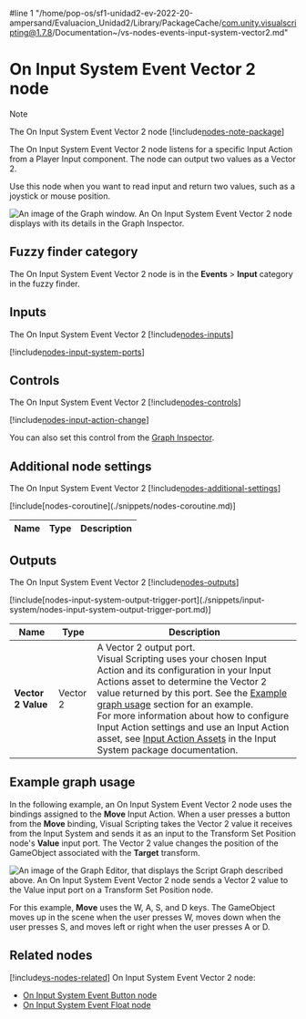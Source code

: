 #line 1 "/home/pop-os/sf1-unidad2-ev-2022-20-ampersand/Evaluacion_Unidad2/Library/PackageCache/com.unity.visualscripting@1.7.8/Documentation~/vs-nodes-events-input-system-vector2.md"
# On Input System Event Vector 2 node

> [!NOTE]
> The On Input System Event Vector 2 node [!include[nodes-note-package](./snippets/input-system/nodes-note-package.md)]

The On Input System Event Vector 2 node listens for a specific Input Action from a Player Input component. The node can output two values as a Vector 2.

Use this node when you want to read input and return two values, such as a joystick or mouse position. 

![An image of the Graph window. An On Input System Event Vector 2 node displays with its details in the Graph Inspector.](images/vs-on-input-system-event-vector2-node.png)

## Fuzzy finder category 

The On Input System Event Vector 2 node is in the **Events** &gt; **Input** category in the fuzzy finder.


## Inputs 

The On Input System Event Vector 2 [!include[nodes-inputs](./snippets/nodes-inputs.md)]

[!include[nodes-input-system-ports](./snippets/input-system/nodes-input-system-ports.md)]

## Controls

The On Input System Event Vector 2 [!include[nodes-controls](./snippets/nodes-controls.md)]

[!include[nodes-input-action-change](./snippets/input-system/nodes-input-action-change.md)]

You can also set this control from the [Graph Inspector](vs-interface-overview.md#the-graph-inspector).

## Additional node settings 

The On Input System Event Vector 2 [!include[nodes-additional-settings](./snippets/nodes-additional-settings.md)]

<table>
<thead>
<tr>
<th><strong>Name</strong></th>
<th><strong>Type</strong></th>
<th><strong>Description</strong></th>
</tr>
</thead>
<tbody>
[!include[nodes-coroutine](./snippets/nodes-coroutine.md)]
</tbody>
</table>

## Outputs 

The On Input System Event Vector 2 [!include[nodes-outputs](./snippets/nodes-outputs.md)]

<table>
<thead>
<tr>
<th><strong>Name</strong></th>
<th><strong>Type</strong></th>
<th><strong>Description</strong></th>
</tr>
</thead>
<tbody>
[!include[nodes-input-system-output-trigger-port](./snippets/input-system/nodes-input-system-output-trigger-port.md)]
<tr>
<td><strong>Vector 2 Value</strong></td>
<td>Vector 2</td>
<td>A Vector 2 output port. <br/>Visual Scripting uses your chosen Input Action and its configuration in your Input Actions asset to determine the Vector 2 value returned by this port. See the <a href="#example-graph-usage">Example graph usage</a> section for an example. <br/>For more information about how to configure Input Action settings and use an Input Action asset, see <a href="(https://docs.unity3d.com/Packages/com.unity.inputsystem@latest/index.html?subfolder=/manual/ActionAssets.html)">Input Action Assets</a> in the Input System package documentation.</td>
</tr>
</tbody>
</table>

## Example graph usage 

In the following example, an On Input System Event Vector 2 node uses the bindings assigned to the **Move** Input Action. When a user presses a button from the **Move** binding, Visual Scripting takes the Vector 2 value it receives from the Input System and sends it as an input to the Transform Set Position node's **Value** input port. The Vector 2 value changes the position of the GameObject associated with the **Target** transform. 

![An image of the Graph Editor, that displays the Script Graph described above. An On Input System Event Vector 2 node sends a Vector 2 value to the Value input port on a Transform Set Position node.](images/vs-on-input-system-event-vector2-node-example.png)

For this example, **Move** uses the W, A, S, and D keys. The GameObject moves up in the scene when the user presses W, moves down when the user presses S, and moves left or right when the user presses A or D. 

## Related nodes 

[!include[vs-nodes-related](./snippets/nodes-related.md)] On Input System Event Vector 2 node:

- [On Input System Event Button node](vs-nodes-events-input-system-button.md)
- [On Input System Event Float node](vs-nodes-events-input-system-float.md)